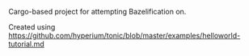 Cargo-based project for attempting Bazelification on.

Created using https://github.com/hyperium/tonic/blob/master/examples/helloworld-tutorial.md
